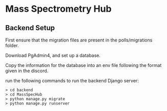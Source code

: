 # Mass Spectrometry Hub
## Backend Setup
First ensure that the migration files are present in the polls/migrations folder.

Download PgAdmin4, and set up a database.

Copy the information for the database into an env file following the format given in the discord.

run the following commands to run the backend Django server:
```
> cd backend
> cd MassSpecHub
> python manage.py migrate
> python manage.py runserver
```
